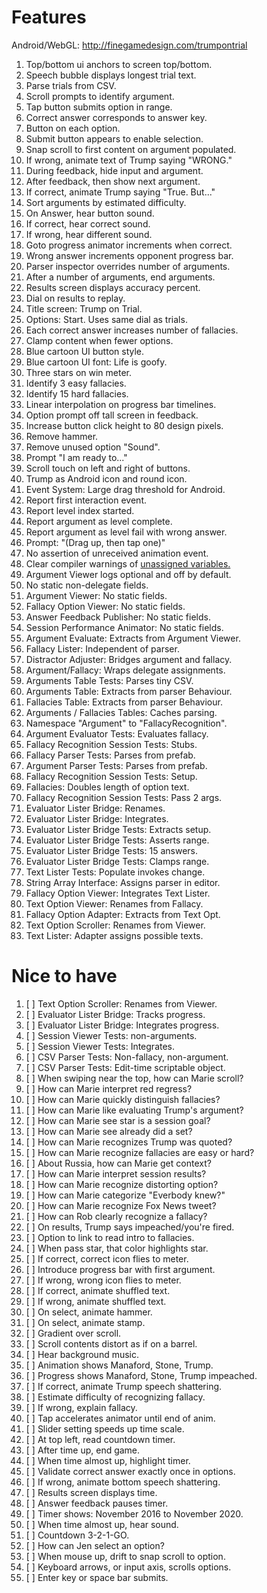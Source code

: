 # Features

Android/WebGL: <http://finegamedesign.com/trumpontrial>

1. Top/bottom ui anchors to screen top/bottom.
1. Speech bubble displays longest trial text.
1. Parse trials from CSV.
1. Scroll prompts to identify argument.
1. Tap button submits option in range.
1. Correct answer corresponds to answer key.
1. Button on each option.
1. Submit button appears to enable selection.
1. Snap scroll to first content on argument populated.
1. If wrong, animate text of Trump saying "WRONG."
1. During feedback, hide input and argument.
1. After feedback, then show next argument.
1. If correct, animate Trump saying "True. But..."
1. Sort arguments by estimated difficulty.
1. On Answer, hear button sound.
1. If correct, hear correct sound.
1. If wrong, hear different sound.
1. Goto progress animator increments when correct.
1. Wrong answer increments opponent progress bar.
1. Parser inspector overrides number of arguments.
1. After a number of arguments, end arguments.
1. Results screen displays accuracy percent.
1. Dial on results to replay.
1. Title screen: Trump on Trial.
1. Options: Start. Uses same dial as trials.
1. Each correct answer increases number of fallacies.
1. Clamp content when fewer options.
1. Blue cartoon UI button style.
1. Blue cartoon UI font: Life is goofy.
1. Three stars on win meter.
1. Identify 3 easy fallacies.
1. Identify 15 hard fallacies.
1. Linear interpolation on progress bar timelines.
1. Option prompt off tall screen in feedback.
1. Increase button click height to 80 design pixels.
1. Remove hammer.
1. Remove unused option "Sound".
1. Prompt "I am ready to..."
1. Scroll touch on left and right of buttons.
1. Trump as Android icon and round icon.
1. Event System: Large drag threshold for Android.
1. Report first interaction event.
1. Report level index started.
1. Report argument as level complete.
1. Report argument as level fail with wrong answer.
1. Prompt: "(Drag up, then tap one)"
1. No assertion of unreceived animation event.
1. Clear compiler warnings of [unassigned variables.](warning_c0649_field_is_never_assigned.md)
1. Argument Viewer logs optional and off by default.
1. No static non-delegate fields.
1. Argument Viewer: No static fields.
1. Fallacy Option Viewer: No static fields.
1. Answer Feedback Publisher: No static fields.
1. Session Performance Animator: No static fields.
1. Argument Evaluate: Extracts from Argument Viewer.
1. Fallacy Lister: Independent of parser.
1. Distractor Adjuster: Bridges argument and fallacy.
1. Argument/Fallacy: Wraps delegate assignments.
1. Arguments Table Tests: Parses tiny CSV.
1. Arguments Table: Extracts from parser Behaviour.
1. Fallacies Table: Extracts from parser Behaviour.
1. Arguments / Fallacies Tables: Caches parsing.
1. Namespace "Argument" to "FallacyRecognition".
1. Argument Evaluator Tests: Evaluates fallacy.
1. Fallacy Recognition Session Tests: Stubs.
1. Fallacy Parser Tests: Parses from prefab.
1. Argument Parser Tests: Parses from prefab.
1. Fallacy Recognition Session Tests: Setup.
1. Fallacies: Doubles length of option text.
1. Fallacy Recognition Session Tests: Pass 2 args.
1. Evaluator Lister Bridge: Renames.
1. Evaluator Lister Bridge: Integrates.
1. Evaluator Lister Bridge Tests: Extracts setup.
1. Evaluator Lister Bridge Tests: Asserts range.
1. Evaluator Lister Bridge Tests: 15 answers.
1. Evaluator Lister Bridge Tests: Clamps range.
1. Text Lister Tests: Populate invokes change.
1. String Array Interface: Assigns parser in editor.
1. Fallacy Option Viewer: Integrates Text Lister.
1. Text Option Viewer: Renames from Fallacy.
1. Fallacy Option Adapter: Extracts from Text Opt.
1. Text Option Scroller: Renames from Viewer.
1. Text Lister: Adapter assigns possible texts.

# Nice to have

1. [ ] Text Option Scroller: Renames from Viewer.
1. [ ] Evaluator Lister Bridge: Tracks progress.
1. [ ] Evaluator Lister Bridge: Integrates progress.
1. [ ] Session Viewer Tests: non-arguments.
1. [ ] Session Viewer Tests: Integrates.
1. [ ] CSV Parser Tests: Non-fallacy, non-argument.
1. [ ] CSV Parser Tests: Edit-time scriptable object.
1. [ ] When swiping near the top, how can Marie scroll?
1. [ ] How can Marie interpret red regress?
1. [ ] How can Marie quickly distinguish fallacies?
1. [ ] How can Marie like evaluating Trump's argument?
1. [ ] How can Marie see star is a session goal?
1. [ ] How can Marie see already did a set?
1. [ ] How can Marie recognizes Trump was quoted?
1. [ ] How can Marie recognize fallacies are easy or hard?
1. [ ] About Russia, how can Marie get context?
1. [ ] How can Marie interpret session results?
1. [ ] How can Marie recognize distorting option?
1. [ ] How can Marie categorize "Everbody knew?"
1. [ ] How can Marie recognize Fox News tweet?
1. [ ] How can Rob clearly recognize a fallacy?
1. [ ] On results, Trump says impeached/you're fired.
1. [ ] Option to link to read intro to fallacies.
1. [ ] When pass star, that color highlights star.
1. [ ] If correct, correct icon flies to meter.
1. [ ] Introduce progress bar with first argument.
1. [ ] If wrong, wrong icon flies to meter.
1. [ ] If correct, animate shuffled text.
1. [ ] If wrong, animate shuffled text.
1. [ ] On select, animate hammer.
1. [ ] On select, animate stamp.
1. [ ] Gradient over scroll.
1. [ ] Scroll contents distort as if on a barrel.
1. [ ] Hear background music.
1. [ ] Animation shows Manaford, Stone, Trump.
1. [ ] Progress shows Manaford, Stone, Trump impeached.
1. [ ] If correct, animate Trump speech shattering.
1. [ ] Estimate difficulty of recognizing fallacy.
1. [ ] If wrong, explain fallacy.
1. [ ] Tap accelerates animator until end of anim.
1. [ ] Slider setting speeds up time scale.
1. [ ] At top left, read countdown timer.
1. [ ] After time up, end game.
1. [ ] When time almost up, highlight timer.
1. [ ] Validate correct answer exactly once in options.
1. [ ] If wrong, animate bottom speech shattering.
1. [ ] Results screen displays time.
1. [ ] Answer feedback pauses timer.
1. [ ] Timer shows: November 2016 to November 2020.
1. [ ] When time almost up, hear sound.
1. [ ] Countdown 3-2-1-GO.
1. [ ] How can Jen select an option?
1. [ ] When mouse up, drift to snap scroll to option.
1. [ ] Keyboard arrows, or input axis, scrolls options.
1. [ ] Enter key or space bar submits.
